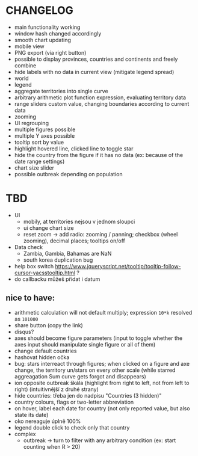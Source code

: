 # CHANGELOG

* main functionality working
* window hash changed accordingly
* smooth chart updating
* mobile view
* PNG export (via right button)
* possible to display provinces, countries and continents and freely combine
* hide labels with no data in current view (mitigate legend spread)
* world
* legend
* aggregate territories into single curve
* arbitrary arithmetic plot function expression, evaluating territory data
* range sliders custom value, changing boundaries according to current data
* zooming
* UI regrouping
* multiple figures possible
* multiple Y axes possible
* tooltip sort by value
* highlight hovered line, clicked line to toggle star
* hide the country from the figure if it has no data (ex: because of the date range settings)
* chart size slider
* possible outbreak depending on population

# TBD
* UI
    * mobily, at territories nejsou v jednom sloupci
    * ui change chart size
    * reset zoom -> add radio: zooming / panning; checkbox (wheel zooming), decimal places; tooltips on/off
* Data check
    * Zambia, Gambia, Bahamas are NaN
    * south korea duplication bug
* help box switch https://www.jqueryscript.net/tooltip/tooltip-follow-cursor-yacsstooltip.html ?
* do callbacku můžeš přidat i datum


## nice to have:
* arithmetic calculation will not default multiply; expression `10*k` resolved as `101000`
* share button (copy the link)
* disqus?
* axes should become figure parameters (input to toggle whether the axes input should manipulate single figure or all of them)
* change default countries
* hashovat hidden očka
* bug: stars interreact through figures; when clicked on a figure and axe change, the territory un/stars on every other scale (while starred aggreagation Sum curve gets forgot and disappears)
* ion opposite outbreak škála (highlight from right to left, not from left to right) (intuitivnější z druhé strany)
* hide countries: třeba jen do nadpisu "Countries (3 hidden)"
* country colours, flags or two-letter abbreviation
* on hover, label each date for country (not only reported value, but also state its date)
* oko nereaguje úplně 100%
* legend double click to check only that country
* complex
    * outbreak -> turn to filter with any arbitrary condition (ex: start counting when R > 20)